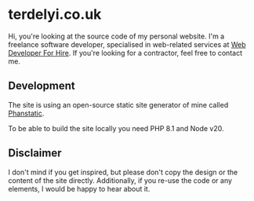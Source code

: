 # terdelyi.co.uk

Hi, you're looking at the source code of my personal website. I'm a freelance software developer, specialised in
web-related services at [Web Developer For Hire](https://webdeveloperforhire.co.uk/). If you're looking for a
contractor,  feel free to contact me.

## Development

The site is using an open-source static site generator of mine called
[Phanstatic](https://github.com/terdelyi/phanstatic/).

To be able to build the site locally you need PHP 8.1 and Node v20.

## Disclaimer

I don't mind if you get inspired, but please don't copy the design or the content of the site directly. Additionally,
if you re-use the code or any elements, I would be happy to hear about it.
